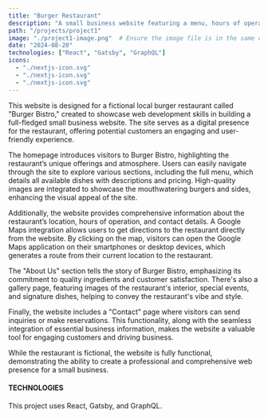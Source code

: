 ```yaml
---
title: "Burger Restaurant"
description: "A small business website featuring a menu, hours of operation, and Google Maps integration for location and directions."
path: "/projects/project1"
image: "./project1-image.png"  # Ensure the image file is in the same directory
date: "2024-08-20"
technologies: ["React", "Gatsby", "GraphQL"]
icons: 
  - "./nextjs-icon.svg"
  - "./nextjs-icon.svg"
  - "./nextjs-icon.svg"
---
```




This website is designed for a fictional local burger restaurant called "Burger Bistro," created to showcase web development skills in building a full-fledged small business website. The site serves as a digital presence for the restaurant, offering potential customers an engaging and user-friendly experience.

The homepage introduces visitors to Burger Bistro, highlighting the restaurant’s unique offerings and atmosphere. Users can easily navigate through the site to explore various sections, including the full menu, which details all available dishes with descriptions and pricing. High-quality images are integrated to showcase the mouthwatering burgers and sides, enhancing the visual appeal of the site.

Additionally, the website provides comprehensive information about the restaurant’s location, hours of operation, and contact details. A Google Maps integration allows users to get directions to the restaurant directly from the website. By clicking on the map, visitors can open the Google Maps application on their smartphones or desktop devices, which generates a route from their current location to the restaurant.

The "About Us" section tells the story of Burger Bistro, emphasizing its commitment to quality ingredients and customer satisfaction. There's also a gallery page, featuring images of the restaurant's interior, special events, and signature dishes, helping to convey the restaurant's vibe and style.

Finally, the website includes a "Contact" page where visitors can send inquiries or make reservations. This functionality, along with the seamless integration of essential business information, makes the website a valuable tool for engaging customers and driving business.

While the restaurant is fictional, the website is fully functional, demonstrating the ability to create a professional and comprehensive web presence for a small business.

#### TECHNOLOGIES

This project uses React, Gatsby, and GraphQL.